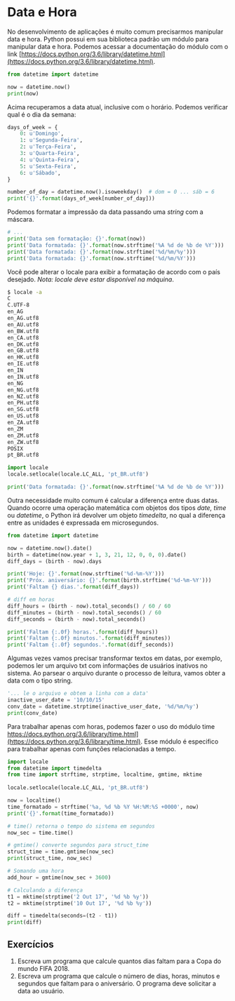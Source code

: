 # Data e Hora

No desenvolvimento de aplicações é muito comum precisarmos manipular data e hora. Python possui em sua biblioteca padrão um módulo para manipular data e hora. Podemos acessar a documentação do módulo com o link [https://docs.python.org/3.6/library/datetime.html](https://docs.python.org/3.6/library/datetime.html).

```python
from datetime import datetime

now = datetime.now()
print(now)
```

Acima recuperamos a data atual, inclusive com o horário. Podemos verificar qual é o dia da semana:

```python
days_of_week = {
	0: u'Domingo',
	1: u'Segunda-Feira',
	2: u'Terça-Feira',
	3: u'Quarta-Feira',
	4: u'Quinta-Feira',
	5: u'Sexta-Feira',
	6: u'Sábado',
}

number_of_day = datetime.now().isoweekday()  # dom = 0 ... sáb = 6
print('{}'.format(days_of_week[number_of_day]))
```

Podemos formatar a impressão da data passando uma *string* com a máscara.

```python
# ...
print('Data sem formatação: {}'.format(now))
print('Data formatada: {}'.format(now.strftime('%A %d de %b de %Y')))
print('Data formatada: {}'.format(now.strftime('%d/%m/%y')))
print('Data formatada: {}'.format(now.strftime('%d/%m/%Y')))
```

Você pode alterar o locale para exibir a formatação de acordo com o país desejado. *Nota: locale deve estar disponível na máquina*.

```sh
$ locale -a
C
C.UTF-8
en_AG
en_AG.utf8
en_AU.utf8
en_BW.utf8
en_CA.utf8
en_DK.utf8
en_GB.utf8
en_HK.utf8
en_IE.utf8
en_IN
en_IN.utf8
en_NG
en_NG.utf8
en_NZ.utf8
en_PH.utf8
en_SG.utf8
en_US.utf8
en_ZA.utf8
en_ZM
en_ZM.utf8
en_ZW.utf8
POSIX
pt_BR.utf8
```

```python
import locale                               
locale.setlocale(locale.LC_ALL, 'pt_BR.utf8')

print('Data formatada: {}'.format(now.strftime('%A %d de %b de %Y')))
```

Outra necessidade muito comum é calcular a diferença entre duas datas. Quando ocorre uma operação matemática com objetos dos tipos *date, time* ou *datetime*, o Python irá devolver um objeto *timedelta*, no qual a diferença entre as unidades é expressada em microsegundos.

```python
from datetime import datetime

now = datetime.now().date()
birth = datetime(now.year + 1, 3, 21, 12, 0, 0, 0).date()
diff_days = (birth - now).days

print('Hoje: {}'.format(now.strftime('%d-%m-%Y')))
print('Próx. aniversário: {}'.format(birth.strftime('%d-%m-%Y')))
print('Faltam {} dias.'.format(diff_days))

# diff em horas
diff_hours = (birth - now).total_seconds() / 60 / 60
diff_minutes = (birth - now).total_seconds() / 60
diff_seconds = (birth - now).total_seconds()

print('Faltam {:.0f} horas.'.format(diff_hours))
print('Faltam {:.0f} minutos.'.format(diff_minutes))
print('Faltam {:.0f} segundos.'.format(diff_seconds))
```

Algumas vezes vamos precisar transformar textos em datas, por exemplo, podemos ler um arquivo txt com informações de usuários inativos no sistema. Ao parsear o arquivo durante o processo de leitura, vamos obter a data com o tipo string. 

```python
'... le o arquivo e obtem a linha com a data'
inactive_user_date = '10/10/15'
conv_date = datetime.strptime(inactive_user_date, '%d/%m/%y')
print(conv_date)
```

Para trabalhar apenas com horas, podemos fazer o uso do módulo time https://docs.python.org/3.6/library/time.html](https://docs.python.org/3.6/library/time.html). Esse módulo é especifico para trabalhar apenas com funções relacionadas a tempo.

```python
import locale
from datetime import timedelta
from time import strftime, strptime, localtime, gmtime, mktime
                               
locale.setlocale(locale.LC_ALL, 'pt_BR.utf8')

now = localtime()
time_formatado = strftime('%a, %d %b %Y %H:%M:%S +0000', now)
print('{}'.format(time_formatado))

# time() retorna o tempo do sistema em segundos
now_sec = time.time()

# gmtime() converte segundos para struct_time
struct_time = time.gmtime(now_sec)
print(struct_time, now_sec)

# Somando uma hora
add_hour = gmtime(now_sec + 3600)

# Calculando a diferença
t1 = mktime(strptime('2 Out 17', '%d %b %y'))
t2 = mktime(strptime('10 Out 17', '%d %b %y'))

diff = timedelta(seconds=(t2 - t1))
print(diff)
```



## Exercícios

1. Escreva um programa que calcule quantos dias faltam para a Copa do mundo FIFA 2018.
2. Escreva um programa que calcule o número de dias, horas, minutos e segundos que faltam para o aniversário. O programa deve solicitar a data ao usuário.